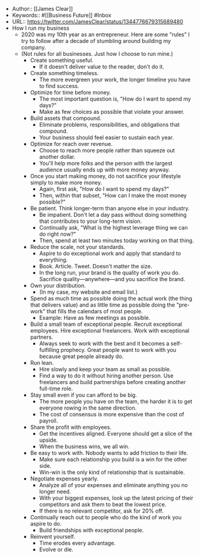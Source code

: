 - Author:: [[James Clear]]
- Keywords:: #[[Business Future]] #Inbox
- URL:: https://twitter.com/JamesClear/status/1344776679315689480
- How I run my business
    - 2020 was my 10th year as an entrepreneur. Here are some "rules" I try to follow after a decade of stumbling around building my company. 
    - (Not rules for all businesses. Just how I choose to run mine.)
        - Create something useful.
            - If it doesn't deliver value to the reader, don't do it. 
        - Create something timeless. 
            - The more evergreen your work, the longer timeline you have to find success. 
        - Optimize for time before money.
            - The most important question is, "How do I want to spend my days?"
            - Make as few choices as possible that violate your answer. 
        - Build assets that compound. 
            - Eliminate problems, responsibilities, and obligations that compound.
            - Your business should feel easier to sustain each year. 
        - Optimize for reach over revenue.
            - Choose to reach more people rather than squeeze out another dollar.
            - You'll help more folks and the person with the largest audience usually ends up with more money anyway. 
        - Once you start making money, do not sacrifice your lifestyle simply to make more money.
            - Again, first ask, "How do I want to spend my days?" 
            - Then, within that subset, "How can I make the most money possible?" 
        - Be patient. Think longer-term than anyone else in your industry.
            - Be impatient. Don't let a day pass without doing something that contributes to your long-term vision. 
            - Continually ask, "What is the highest leverage thing we can do right now?" 
            - Then, spend at least two minutes today working on that thing. 
        - Reduce the scale, not your standards.
            - Aspire to do exceptional work and apply that standard to everything.
            - Book. Article. Tweet. Doesn't matter the size.
            - In the long run, your brand is the quality of work you do. Sacrifice quality⁠—anywhere⁠—and you sacrifice the brand. 
        - Own your distribution. 
            - (In my case, my website and email list.) 
        - Spend as much time as possible doing the actual work (the thing that delivers value) and as little time as possible doing the "pre-work" that fills the calendars of most people.
            - Example: Have as few meetings as possible. 
        - Build a small team of exceptional people. Recruit exceptional employees. Hire exceptional freelancers. Work with exceptional partners.
            - Always seek to work with the best and it becomes a self-fulfilling prophecy. Great people want to work with you because great people already do. 
        - Run lean. 
            - Hire slowly and keep your team as small as possible. 
            - Find a way to do it without hiring another person. Use freelancers and build partnerships before creating another full-time role. 
        - Stay small even if you can afford to be big.
            - The more people you have on the team, the harder it is to get everyone rowing in the same direction. 
            - The cost of consensus is more expensive than the cost of payroll. 
        - Share the profit with employees.
            - Get the incentives aligned. Everyone should get a slice of the upside. 
            - When the business wins, we all win. 
        - Be easy to work with. Nobody wants to add friction to their life.
            - Make sure each relationship you build is a win for the other side.
            - Win-win is the only kind of relationship that is sustainable. 
        - Negotiate expenses yearly. 
            - Analyze all of your expenses and eliminate anything you no longer need.
            - With your biggest expenses, look up the latest pricing of their competitors and ask them to beat the lowest price. 
            - If there is no relevant competitor, ask for 20% off. 
        - Continually reach out to people who do the kind of work you aspire to do. 
            - Build friendships with exceptional people. 
        - Reinvent yourself.
            - Time erodes every advantage. 
            - Evolve or die. 
